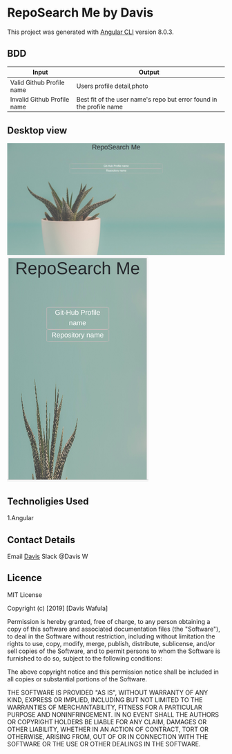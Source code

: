# RepoSearch Me by Davis

This project was generated with [Angular CLI](https://github.com/angular/angular-cli) version 8.0.3.

## BDD

|Input   | Output |
| ------------- | ------------- |
| Valid Github Profile name   | Users profile detail,photo  |
| Invalid Github Profile name | Best fit of the user name's repo but error found in the profile name |

## Desktop view

![image](src/assets/1.png)
![image](src/assets/2.png)

## Technoligies Used

1.Angular

## Contact Details

Email [Davis](davisdavy96@gmail.com)
Slack @Davis W

## Licence

MIT License

Copyright (c) [2019] [Davis Wafula]

Permission is hereby granted, free of charge, to any person obtaining a copy
of this software and associated documentation files (the "Software"), to deal
in the Software without restriction, including without limitation the rights
to use, copy, modify, merge, publish, distribute, sublicense, and/or sell
copies of the Software, and to permit persons to whom the Software is
furnished to do so, subject to the following conditions:

The above copyright notice and this permission notice shall be included in all
copies or substantial portions of the Software.

THE SOFTWARE IS PROVIDED "AS IS", WITHOUT WARRANTY OF ANY KIND, EXPRESS OR
IMPLIED, INCLUDING BUT NOT LIMITED TO THE WARRANTIES OF MERCHANTABILITY,
FITNESS FOR A PARTICULAR PURPOSE AND NONINFRINGEMENT. IN NO EVENT SHALL THE
AUTHORS OR COPYRIGHT HOLDERS BE LIABLE FOR ANY CLAIM, DAMAGES OR OTHER
LIABILITY, WHETHER IN AN ACTION OF CONTRACT, TORT OR OTHERWISE, ARISING FROM,
OUT OF OR IN CONNECTION WITH THE SOFTWARE OR THE USE OR OTHER DEALINGS IN THE
SOFTWARE.